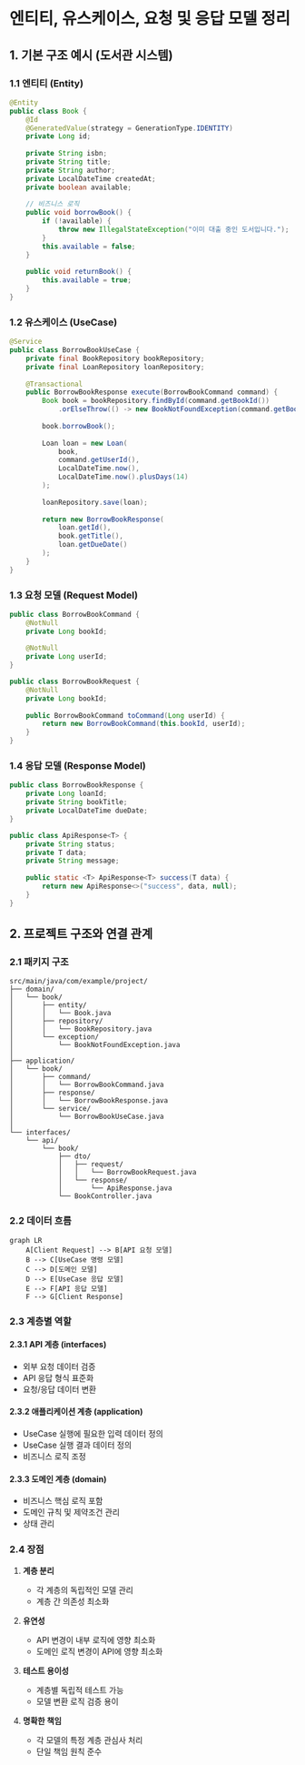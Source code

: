 # 엔티티, 유스케이스, 요청 및 응답 모델 정리

## 1. 기본 구조 예시 (도서관 시스템)

### 1.1 엔티티 (Entity)
```java
@Entity
public class Book {
    @Id
    @GeneratedValue(strategy = GenerationType.IDENTITY)
    private Long id;
    
    private String isbn;
    private String title;
    private String author;
    private LocalDateTime createdAt;
    private boolean available;
    
    // 비즈니스 로직
    public void borrowBook() {
        if (!available) {
            throw new IllegalStateException("이미 대출 중인 도서입니다.");
        }
        this.available = false;
    }
    
    public void returnBook() {
        this.available = true;
    }
}
```

### 1.2 유스케이스 (UseCase)
```java
@Service
public class BorrowBookUseCase {
    private final BookRepository bookRepository;
    private final LoanRepository loanRepository;
    
    @Transactional
    public BorrowBookResponse execute(BorrowBookCommand command) {
        Book book = bookRepository.findById(command.getBookId())
            .orElseThrow(() -> new BookNotFoundException(command.getBookId()));
            
        book.borrowBook();
        
        Loan loan = new Loan(
            book,
            command.getUserId(),
            LocalDateTime.now(),
            LocalDateTime.now().plusDays(14)
        );
        
        loanRepository.save(loan);
        
        return new BorrowBookResponse(
            loan.getId(),
            book.getTitle(),
            loan.getDueDate()
        );
    }
}
```

### 1.3 요청 모델 (Request Model)
```java
public class BorrowBookCommand {
    @NotNull
    private Long bookId;
    
    @NotNull
    private Long userId;
}

public class BorrowBookRequest {
    @NotNull
    private Long bookId;
    
    public BorrowBookCommand toCommand(Long userId) {
        return new BorrowBookCommand(this.bookId, userId);
    }
}
```

### 1.4 응답 모델 (Response Model)
```java
public class BorrowBookResponse {
    private Long loanId;
    private String bookTitle;
    private LocalDateTime dueDate;
}

public class ApiResponse<T> {
    private String status;
    private T data;
    private String message;
    
    public static <T> ApiResponse<T> success(T data) {
        return new ApiResponse<>("success", data, null);
    }
}
```

## 2. 프로젝트 구조와 연결 관계

### 2.1 패키지 구조
```
src/main/java/com/example/project/
├── domain/
│   └── book/
│       ├── entity/
│       │   └── Book.java
│       ├── repository/
│       │   └── BookRepository.java
│       └── exception/
│           └── BookNotFoundException.java
│
├── application/
│   └── book/
│       ├── command/
│       │   └── BorrowBookCommand.java
│       ├── response/
│       │   └── BorrowBookResponse.java
│       └── service/
│           └── BorrowBookUseCase.java
│
└── interfaces/
    └── api/
        └── book/
            ├── dto/
            │   ├── request/
            │   │   └── BorrowBookRequest.java
            │   └── response/
            │       └── ApiResponse.java
            └── BookController.java
```

### 2.2 데이터 흐름
```mermaid
graph LR
    A[Client Request] --> B[API 요청 모델]
    B --> C[UseCase 명령 모델]
    C --> D[도메인 모델]
    D --> E[UseCase 응답 모델]
    E --> F[API 응답 모델]
    F --> G[Client Response]
```

### 2.3 계층별 역할

#### 2.3.1 API 계층 (interfaces)
- 외부 요청 데이터 검증
- API 응답 형식 표준화
- 요청/응답 데이터 변환

#### 2.3.2 애플리케이션 계층 (application)
- UseCase 실행에 필요한 입력 데이터 정의
- UseCase 실행 결과 데이터 정의
- 비즈니스 로직 조정

#### 2.3.3 도메인 계층 (domain)
- 비즈니스 핵심 로직 포함
- 도메인 규칙 및 제약조건 관리
- 상태 관리

### 2.4 장점
1. **계층 분리**
   - 각 계층의 독립적인 모델 관리
   - 계층 간 의존성 최소화

2. **유연성**
   - API 변경이 내부 로직에 영향 최소화
   - 도메인 로직 변경이 API에 영향 최소화

3. **테스트 용이성**
   - 계층별 독립적 테스트 가능
   - 모델 변환 로직 검증 용이

4. **명확한 책임**
   - 각 모델의 특정 계층 관심사 처리
   - 단일 책임 원칙 준수